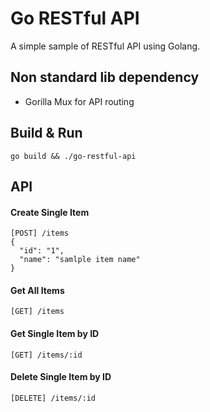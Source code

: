 Go RESTful API
===

A simple sample of RESTful API using Golang.

## Non standard lib dependency

- Gorilla Mux for API routing


## Build & Run

```
go build && ./go-restful-api
```

## API

#### Create Single Item

```
[POST] /items
{
  "id": "1",
  "name": "samlple item name"
}
```

#### Get All Items

```
[GET] /items
```

#### Get Single Item by ID

```
[GET] /items/:id
```

#### Delete Single Item by ID

```
[DELETE] /items/:id
```

